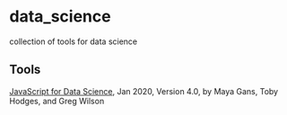# data_science
collection of tools for data science




## Tools

[JavaScript for Data Science](https://js4ds.org/), Jan 2020, Version 4.0, by Maya Gans, Toby Hodges, and Greg Wilson

